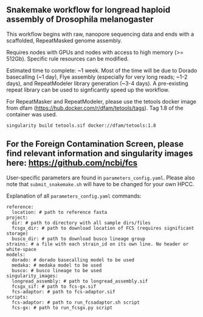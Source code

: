 ## Snakemake workflow for longread haploid assembly of Drosophila melanogaster

This workflow begins with raw, nanopore sequencing data and ends with a scaffolded, RepeatMasked genome assembly.

Requires nodes with GPUs and nodes with access to high memory (>= 512Gb). Specific rule resources can be modified.

Estimated time to complete: ~1 week. Most of the time will be due to Dorado basecalling (~1 day), Flye assembly (especially for very long reads; ~1-2 days), and RepeatModeler library generation (~3-4 days). A pre-existing repeat library can be used to signficantly speed up the workflow.

For RepeatMasker and RepeatModeler, please use the tetools docker image from dfam (https://hub.docker.com/r/dfam/tetools/tags). Tag 1.8 of the container was used.
```
singularity build tetools.sif docker://dfam/tetools:1.8
```

For the Foreign Contamination Screen, please find relevant information and singularity images here: https://github.com/ncbi/fcs
---
User-specific parameters are found in `parameters_config.yaml`. Please also note that `submit_snakemake.sh` will have to be changed for your own HPCC.

Explanation of all `parameters_config.yaml` commands:
```
reference:
  location: # path to reference fasta
project:
  dir: # path to directory with all sample dirs/files
  fcsgx_dir: # path to download location of FCS (requires significant storage)
  busco_dir: # path to download busco lineage group
strains: # a file with each strain_id on its own line. No header or white-space
models: 
  dorado: # dorado basecalling model to be used
  medaka: # medaka model to be used
  busco: # busco lineage to be used
singularity_images:
  longread_assembly: # path to longread_assembly.sif
  fcsgx_sif: # path to fcs-gx.sif
  fcs-adaptor: # path to fcs-adaptor.sif
scripts:
  fcs-adaptor: # path to run_fcsadaptor.sh script
  fcs-gx: # path to run_fcsgx.py script
```
